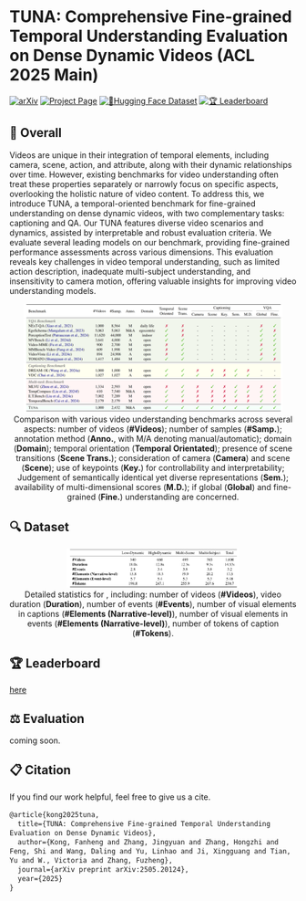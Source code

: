 # TUNA: Comprehensive Fine-grained Temporal Understanding Evaluation on Dense Dynamic Videos (ACL 2025 Main)

[![arXiv](https://img.shields.io/badge/arXiv-Paper-b31b1b.svg)](https://arxiv.org/pdf/2505.20124) [![Project Page](https://img.shields.io/badge/Project-Website-green)](https://friedrichor.github.io/projects/TUNA) [![🤗Hugging Face Dataset](https://img.shields.io/badge/🤗&nbsp;HF-Dataset-yellow)](https://huggingface.co/datasets/friedrichor/TUNA-Bench) [![🏆 Leaderboard](https://img.shields.io/badge/🏆&nbsp;Leaderboard-yellow)](https://friedrichor.github.io/projects/TUNA/#leaderboard)
</div>


## 👀 Overall

Videos are unique in their integration of temporal elements, including camera, scene, action, and attribute, along with their dynamic relationships over time. However, existing benchmarks for video understanding often treat these properties separately or narrowly focus on specific aspects, overlooking the holistic nature of video content. To address this, we introduce TUNA, a temporal-oriented benchmark for fine-grained understanding on dense dynamic videos, with two complementary tasks: captioning and QA. Our TUNA features diverse video scenarios and dynamics, assisted by interpretable and robust evaluation criteria. We evaluate several leading models on our benchmark, providing fine-grained performance assessments across various dimensions. This evaluation reveals key challenges in video temporal understanding, such as limited action description, inadequate multi-subject understanding, and insensitivity to camera motion, offering valuable insights for improving video understanding models.


<p align="center">
    <img src="./asserts/comparison_overall.png" width="90%">
    <br>
    Comparison with various video understanding benchmarks across several aspects: number of videos (<b>#Videos</b>); number of samples (<b>#Samp.</b>); annotation method (<b>Anno.</b>, with M/A denoting manual/automatic); domain (<b>Domain</b>); temporal orientation (<b>Temporal Orientated</b>); presence of scene transitions (<b>Scene Trans.</b>); consideration of camera (<b>Camera</b>) and scene (<b>Scene</b>); use of keypoints (<b>Key.</b>) for controllability and interpretability; Judgement of semantically identical yet diverse representations (<b>Sem.</b>); availability of multi-dimensional scores (<b>M.D.</b>); if global (<b>Global</b>) and fine-grained (<b>Fine.</b>) understanding are concerned.
</p>


## 🔍 Dataset


<p align="center">
    <img src="./asserts/dataset_statistics.png" width="60%">
    <br>
    Detailed statistics for <span class="dataset-ref"></span>, including: number of videos (<b>#Videos</b>), video duration (<b>Duration</b>), number of events (<b>#Events</b>), number of visual elements in captions (<b>#Elements (Narrative-level)</b>), number of visual elements in events (<b>#Elements (Narrative-level)</b>), number of tokens of caption (<b>#Tokens</b>).
</p>


## 🏆 Leaderboard

[here](https://friedrichor.github.io/projects/TUNA/#leaderboard)

## ⚖️ Evaluation

coming soon.

## 📋 Citation

If you find our work helpful, feel free to give us a cite.

```
@article{kong2025tuna,
  title={TUNA: Comprehensive Fine-grained Temporal Understanding Evaluation on Dense Dynamic Videos},
  author={Kong, Fanheng and Zhang, Jingyuan and Zhang, Hongzhi and Feng, Shi and Wang, Daling and Yu, Linhao and Ji, Xingguang and Tian, Yu and W., Victoria and Zhang, Fuzheng},
  journal={arXiv preprint arXiv:2505.20124},
  year={2025}
}
```